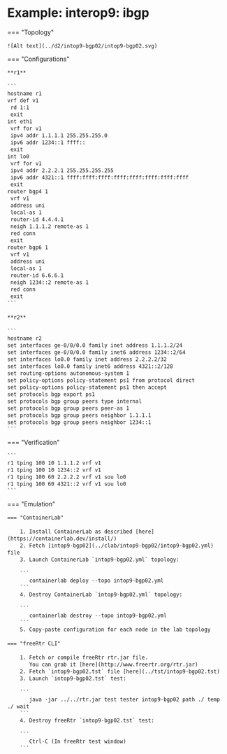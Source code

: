# Example: interop9: ibgp

=== "Topology"

    ![Alt text](../d2/intop9-bgp02/intop9-bgp02.svg)

=== "Configurations"

    **r1**

    ```
    hostname r1
    vrf def v1
     rd 1:1
     exit
    int eth1
     vrf for v1
     ipv4 addr 1.1.1.1 255.255.255.0
     ipv6 addr 1234::1 ffff::
     exit
    int lo0
     vrf for v1
     ipv4 addr 2.2.2.1 255.255.255.255
     ipv6 addr 4321::1 ffff:ffff:ffff:ffff:ffff:ffff:ffff:ffff
     exit
    router bgp4 1
     vrf v1
     address uni
     local-as 1
     router-id 4.4.4.1
     neigh 1.1.1.2 remote-as 1
     red conn
     exit
    router bgp6 1
     vrf v1
     address uni
     local-as 1
     router-id 6.6.6.1
     neigh 1234::2 remote-as 1
     red conn
     exit
    ```

    **r2**

    ```
    hostname r2
    set interfaces ge-0/0/0.0 family inet address 1.1.1.2/24
    set interfaces ge-0/0/0.0 family inet6 address 1234::2/64
    set interfaces lo0.0 family inet address 2.2.2.2/32
    set interfaces lo0.0 family inet6 address 4321::2/128
    set routing-options autonomous-system 1
    set policy-options policy-statement ps1 from protocol direct
    set policy-options policy-statement ps1 then accept
    set protocols bgp export ps1
    set protocols bgp group peers type internal
    set protocols bgp group peers peer-as 1
    set protocols bgp group peers neighbor 1.1.1.1
    set protocols bgp group peers neighbor 1234::1
    ```

=== "Verification"

    ```
    r1 tping 100 10 1.1.1.2 vrf v1
    r1 tping 100 10 1234::2 vrf v1
    r1 tping 100 60 2.2.2.2 vrf v1 sou lo0
    r1 tping 100 60 4321::2 vrf v1 sou lo0
    ```

=== "Emulation"

    === "ContainerLab"

        1. Install ContainerLab as described [here](https://containerlab.dev/install/)  
        2. Fetch [intop9-bgp02](../clab/intop9-bgp02/intop9-bgp02.yml) file  
        3. Launch ContainerLab `intop9-bgp02.yml` topology:  

        ```
           containerlab deploy --topo intop9-bgp02.yml  
        ```
        4. Destroy ContainerLab `intop9-bgp02.yml` topology:  

        ```
           containerlab destroy --topo intop9-bgp02.yml  
        ```
        5. Copy-paste configuration for each node in the lab topology

    === "freeRtr CLI"

        1. Fetch or compile freeRtr rtr.jar file.  
           You can grab it [here](http://www.freertr.org/rtr.jar)  
        2. Fetch `intop9-bgp02.tst` file [here](../tst/intop9-bgp02.tst)  
        3. Launch `intop9-bgp02.tst` test:  

        ```
           java -jar ../../rtr.jar test tester intop9-bgp02 path ./ temp ./ wait
        ```
        4. Destroy freeRtr `intop9-bgp02.tst` test:  

        ```
           Ctrl-C (In freeRtr test window)
        ```


